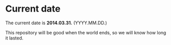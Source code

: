 # Current date

The current date is **2014.03.31.** (YYYY.MM.DD.)

This repository will be good when the world ends, so we will know how long it lasted.